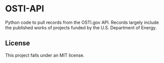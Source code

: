 # OSTI-API

Python code to pull records from the OSTI.gov API. Records largely include the published works of projects funded by the U.S. Department of Energy.

## License

This project falls under an MIT license.